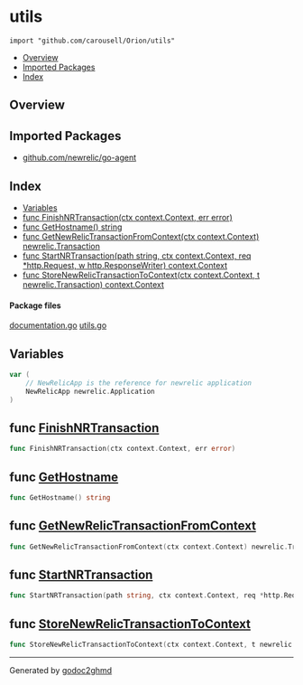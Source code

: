 # utils
`import "github.com/carousell/Orion/utils"`

* [Overview](#pkg-overview)
* [Imported Packages](#pkg-imports)
* [Index](#pkg-index)

## <a name="pkg-overview">Overview</a>

## <a name="pkg-imports">Imported Packages</a>

- [github.com/newrelic/go-agent](https://godoc.org/github.com/newrelic/go-agent)

## <a name="pkg-index">Index</a>
* [Variables](#pkg-variables)
* [func FinishNRTransaction(ctx context.Context, err error)](#FinishNRTransaction)
* [func GetHostname() string](#GetHostname)
* [func GetNewRelicTransactionFromContext(ctx context.Context) newrelic.Transaction](#GetNewRelicTransactionFromContext)
* [func StartNRTransaction(path string, ctx context.Context, req \*http.Request, w http.ResponseWriter) context.Context](#StartNRTransaction)
* [func StoreNewRelicTransactionToContext(ctx context.Context, t newrelic.Transaction) context.Context](#StoreNewRelicTransactionToContext)

#### <a name="pkg-files">Package files</a>
[documentation.go](./documentation.go) [utils.go](./utils.go) 

## <a name="pkg-variables">Variables</a>
``` go
var (
    // NewRelicApp is the reference for newrelic application
    NewRelicApp newrelic.Application
)
```

## <a name="FinishNRTransaction">func</a> [FinishNRTransaction](./utils.go#L65)
``` go
func FinishNRTransaction(ctx context.Context, err error)
```

## <a name="GetHostname">func</a> [GetHostname](./utils.go#L22)
``` go
func GetHostname() string
```

## <a name="GetNewRelicTransactionFromContext">func</a> [GetNewRelicTransactionFromContext](./utils.go#L31)
``` go
func GetNewRelicTransactionFromContext(ctx context.Context) newrelic.Transaction
```

## <a name="StartNRTransaction">func</a> [StartNRTransaction](./utils.go#L46)
``` go
func StartNRTransaction(path string, ctx context.Context, req *http.Request, w http.ResponseWriter) context.Context
```

## <a name="StoreNewRelicTransactionToContext">func</a> [StoreNewRelicTransactionToContext](./utils.go#L42)
``` go
func StoreNewRelicTransactionToContext(ctx context.Context, t newrelic.Transaction) context.Context
```

- - -
Generated by [godoc2ghmd](https://github.com/GandalfUK/godoc2ghmd)